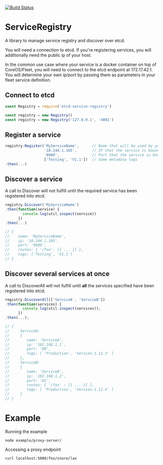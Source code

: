 [![Build Status](https://travis-ci.org/SidBala/ServiceRegistry.svg)](https://travis-ci.org/SidBala/ServiceRegistry)

# ServiceRegistry
A library to manage service registry and discover over etcd.

You will need a connection to etcd. If you're registering services, you will additionally need the public ip of your host.

In the common use case where your service is a docker container on top of CoreOS/Fleet, you will need to connect to the etcd endpoint at 172.17.42.1. You will determine your own ip/port by passing them as parameters in your fleet service definition.

## Connect to etcd
```js
const Registry = require('etcd-service-registry')

const registry = new Registry()
const registry = new Registry('127.0.0.1', '4001')
```

## Register a service

```js
registry.Register('MyServiceName',      // Name that will be used by your clients
                  '10.244.1.105',       // IP that the service is bound to
                  '8080',               // Port that the service is bound to
                  ['Testing', 'V1.1'])  // Some metadata tags
.then(...)
```

## Discover a service

A call to Discover will not fulfill until the required service has been registered into etcd.

```js
registry.Discover('MyServiceName')
.then(function(service) {
        console.log(util.inspect(service))
      })
.then(...)

// {
//    name: 'MyServiceName',
//    ip: '10.244.1.105',
//    port: '8080',
//    routes: { '/foo': [{ ... }] },
//    tags: ['Testing', 'V1.1']
// }
```

## Discover several services at once

A call to DiscoverAll will not fulfill until **all** the services specified have been registered into etcd.

```js
registry.DiscoverAll(['ServiceA', 'ServiceB'])
.then(function(services) {
        console.log(util.inspect(services));
      })
.then(...);

// { 
//     ServiceA:
//     { 
//        name: 'ServiceA',
//        ip: '192.168.1.1',
//        port: '80',
//        tags: [ 'Production', 'Version-1.12.3' ]
//     },
//     ServiceB:
//     {
//        name: 'ServiceB',
//        ip: '192.168.1.2',
//        port: '81',
//        routes: { '/foo' : [{ ... }] },
//        tags: [ 'Production', 'Version-1.12.4' ]
//     }
// }
```

# Example

Running the example
```
node example/proxy-server/
```

Accessing a proxy endpoint
```
curl localhost:5000/foo/snore/lax
```
